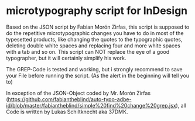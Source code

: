 microtypography script for InDesign
===================================

Based on the JSON script by Fabian Morón Zirfas, this script is supposed to do the repetitive microtypographic changes you have to do in most of the typesetted products, like changing the quotes to the typographic quotes, deleting double white spaces and replacing four and more white spaces with a tab and so on.
This script can NOT replace the eye of a good typographer, but it will certainly simplify his work.

The GREP-Code is tested and working, but i strongly recommend to save your File before running the script. (As the alert in the beginning will tell you to)

In exception of the JSON-Object coded by Mr. Morón Zirfas (https://github.com/fabiantheblind/auto-typo-adbe-id/blob/master/fabiantheblind/simple%20find%20change%20grep.jsx), all Code is written by Lukas Schiltknecht aka 37DMK.
